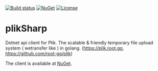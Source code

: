 [![Build status](https://ci.appveyor.com/api/projects/status/gn2x6yuhyahookk2?svg=true)](https://ci.appveyor.com/project/iss0/pliksharp)
[![NuGet](https://img.shields.io/nuget/dt/iss0.Plik.Client.svg)](https://www.nuget.org/packages/iss0.Plik.Client)
[![License](https://img.shields.io/badge/License-MIT-blue.svg)](http://opensource.org/licenses/MIT)

# plikSharp
Dotnet api client for Plik. The scalable &amp; friendly temporary file upload system ( wetransfer like ) in golang. (https://plik.root.gg, https://github.com/root-gg/plik)

The client is available at [NuGet](https://www.nuget.org/packages/iss0.Plik.Client).
